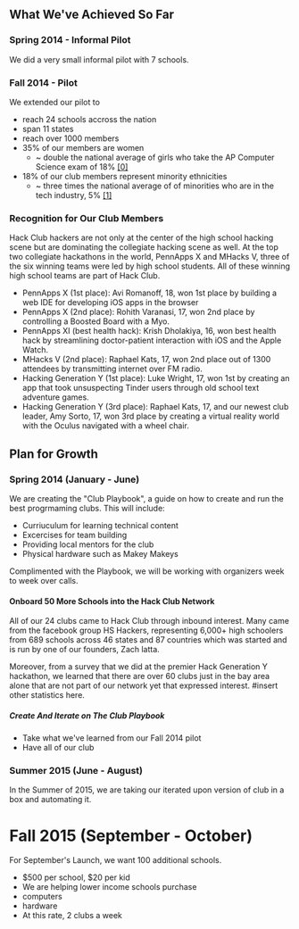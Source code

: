 ## What We've Achieved So Far

### Spring 2014 - Informal Pilot

We did a very small informal pilot with 7 schools.

### Fall 2014 - Pilot

We extended our pilot to

- reach 24 schools accross the nation 
- span 11 states
- reach over 1000 members
- 35% of our members are women
	- ~ double the national average of girls who take the AP Computer Science
      exam of 18%
      [[0]](http://media.collegeboard.com/digitalServices/pdf/research/2014/Program-Summary-Report-2014.xls)
- 18% of our club members represent minority ethnicities
	- ~ three times the national average of of minorities who are in the tech
      industry, 5%
      [[1]](http://www.usatoday.com/story/tech/2014/12/29/usa-today-analysis-finds-minorities-underrepresented-in-non-tech-tech-jobs/20868353/)

### Recognition for Our Club Members

Hack Club hackers are not only at the center of the high school hacking scene
but are dominating the collegiate hacking scene as well. At the top two
collegiate hackathons in the world, PennApps X and MHacks V, three of the six
winning teams were led by high school students. All of these winning high school
teams are part of Hack Club.

- PennApps X (1st place): Avi Romanoff, 18, won 1st place by building a web IDE
  for developing iOS apps in the browser
- PennApps X (2nd place): Rohith Varanasi, 17, won 2nd place by controlling a
  Boosted Board with a Myo.
- PennApps XI (best health hack): Krish Dholakiya, 16, won best health hack by
  streamlining doctor-patient interaction with iOS and the Apple Watch.
- MHacks V (2nd place): Raphael Kats, 17, won 2nd place out of 1300 attendees by
  transmitting internet over FM radio.
- Hacking Generation Y (1st place): Luke Wright, 17, won 1st by creating an app
  that took unsuspecting Tinder users through old school text adventure games.
- Hacking Generation Y (3rd place): Raphael Kats, 17, and our newest club
  leader, Amy Sorto, 17, won 3rd place by creating a virtual reality world with
  the Oculus navigated with a wheel chair.

## Plan for Growth

### Spring 2014 (January - June)

We are creating the "Club Playbook", a guide on how to create and run the best
progrmaming clubs. This will include:

- Curriuculum for learning technical content
- Excercises for team building
- Providing local mentors for the club
- Physical hardware such as Makey Makeys

Complimented with the Playbook, we will be working with organizers week to week
over calls.

#### Onboard 50 More Schools into the Hack Club Network

All of our 24 clubs came to Hack Club through inbound interest. Many came from
the facebook group HS Hackers, representing 6,000+ high schoolers from 689
schools across 46 states and 87 countries which was started and is run by one of
our founders, Zach latta.

Moreover, from a survey that we did at the premier Hack Generation Y hackathon,
we learned that there are over 60 clubs just in the bay area alone that are not
part of our network yet that expressed interest. #insert other statistics here.

##### Create And Iterate on The Club Playbook

- Take what we've learned from our Fall 2014 pilot
- Have all of our club

### Summer 2015 (June - August)

In the Summer of 2015, we are taking our iterated upon version of club in a box
and automating it.

# Fall 2015 (September - October)

For September's Launch, we want 100 additional schools.

- $500 per school, $20 per kid
- We are helping lower income schools purchase
- computers
- hardware
- At this rate, 2 clubs a week
